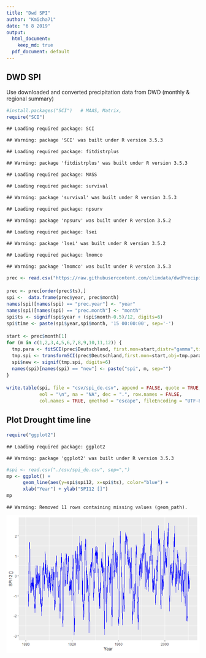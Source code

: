 ```yaml
---
title: "Dwd SPI"
author: "Kmicha71"
date: "6 8 2019"
output:
  html_document: 
    keep_md: true
  pdf_document: default
---
```




## DWD SPI

Use downloaded and converted precipitation data from DWD (monthly & regional summary)


```r
#install.packages("SCI")   # MAAS, Matrix, 
require("SCI")
```

```
## Loading required package: SCI
```

```
## Warning: package 'SCI' was built under R version 3.5.3
```

```
## Loading required package: fitdistrplus
```

```
## Warning: package 'fitdistrplus' was built under R version 3.5.3
```

```
## Loading required package: MASS
```

```
## Loading required package: survival
```

```
## Warning: package 'survival' was built under R version 3.5.3
```

```
## Loading required package: npsurv
```

```
## Warning: package 'npsurv' was built under R version 3.5.2
```

```
## Loading required package: lsei
```

```
## Warning: package 'lsei' was built under R version 3.5.2
```

```
## Loading required package: lmomco
```

```
## Warning: package 'lmomco' was built under R version 3.5.3
```

```r
prec <- read.csv("https://raw.githubusercontent.com/climdata/dwdPrecipitation/master/csv/monthly_precipitation_de.csv", sep=",")

prec <- prec[order(prec$ts),]
spi <-  data.frame(prec$year, prec$month)
names(spi)[names(spi) == "prec.year"] <- "year"
names(spi)[names(spi) == "prec.month"] <- "month"
spi$ts <- signif(spi$year + (spi$month-0.5)/12, digits=6)
spi$time <- paste(spi$year,spi$month, '15 00:00:00', sep='-')

start <- prec$month[1]
for (m in c(1,2,3,4,5,6,7,8,9,10,11,12)) {
  tmp.para <- fitSCI(prec$Deutschland, first.mon=start,distr="gamma",time.scale=m,p0=TRUE)
  tmp.spi <- transformSCI(prec$Deutschland,first.mon=start,obj=tmp.para)
  spi$new <- signif(tmp.spi, digits=6)
  names(spi)[names(spi) == "new"] <- paste("spi", m, sep="")
}

write.table(spi, file = "csv/spi_de.csv", append = FALSE, quote = TRUE, sep = ",",
            eol = "\n", na = "NA", dec = ".", row.names = FALSE,
            col.names = TRUE, qmethod = "escape", fileEncoding = "UTF-8")
```




## Plot Drought time line


```r
require("ggplot2")
```

```
## Loading required package: ggplot2
```

```
## Warning: package 'ggplot2' was built under R version 3.5.3
```

```r
#spi <- read.csv("./csv/spi_de.csv", sep=",")
mp <- ggplot() +
      geom_line(aes(y=spi$spi12, x=spi$ts), color="blue") +
      xlab("Year") + ylab("SPI12 []")
mp
```

```
## Warning: Removed 11 rows containing missing values (geom_path).
```

![](README_files/figure-html/plot-1.png)<!-- -->





